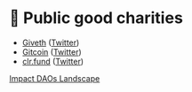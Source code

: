 # 💝 Public good charities

- [Giveth](https://giveth.io/) ([Twitter](https://twitter.com/Givethio))
- [Gitcoin](https://gitcoin.co/) ([Twitter](https://twitter.com/gitcoin))
- [clr.fund](https://clr.fund/) ([Twitter](https://twitter.com/clrfund))

[Impact DAOs Landscape](https://twitter.com/Generalmagicio/status/1597609980844466177)